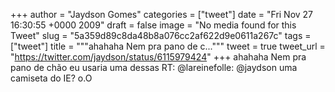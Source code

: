 
+++
author = "Jaydson Gomes"
categories = ["tweet"]
date = "Fri Nov 27 16:30:55 +0000 2009"
draft = false
image = "No media found for this Tweet"
slug = "5a359d89c8da48b8a076cc2af622d9e0611a267c"
tags = ["tweet"]
title = """ahahaha Nem pra pano de c..."""
tweet = true
tweet_url = "https://twitter.com/jaydson/status/6115979424"
+++
ahahaha Nem pra pano de chão eu usaria uma dessas RT: @lareinefolle: @jaydson uma camiseta do IE? o.O
